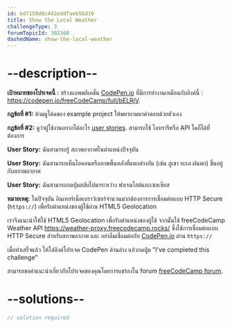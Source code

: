 ```yaml
---
id: bd7158d8c442eddfaeb5bd10
title: Show the Local Weather
challengeType: 3
forumTopicId: 302368
dashedName: show-the-local-weather
---
```


# --description--

**เป้าหมายของโปรเจคนี้ :** สร้างแอพพลิเคชั่น [CodePen.io](https://codepen.io) ที่มีการทำงานเหมือนกับลิงค์นี้ : <https://codepen.io/freeCodeCamp/full/bELRjV>.

**กฏข้อที่ #1:** ห้ามดูโค้ดของ example project ให้พยายามหาคำตอบด้วยตัวเอง

**กฏข้อที่ #2:** ดูว่าผู้ใช้งานอยากได้อะไร [user stories](https://en.wikipedia.org/wiki/User_story). สามารถใช้ ไลบรารีหรือ API ใดก็ได้ที่ต้องการ

**User Story:** ฉันสามารถรู้ สภาพอากาศในตำแหน่งปัจจุบัน

**User Story:** ฉันสามารถเห็นไอคอนหรือภาพพื้นหลังที่แตกต่างกัน (เช่น ภูเขา ทะเล ฝนตก) ขึ้นอยู่กับสภาพอากาศ

**User Story:** ฉันสามารถกดปุ่มสลับไปมาระหว่าง ฟาเรนไฮต์และเซลเซียส

**หมายเหตุ:** ในปัจจุบัน อินเทอร์เน็ตเบราว์เซอร์จำนวนมากต้องการการเชื่อมต่อแบบ HTTP Secure (`https://`) เพื่อรับตำแหน่งของผู้ใช้ผ่าน HTML5 Geolocation

 เราจึงแนะนำให้ใช้ HTML5 Geolocation เพื่อรับตำแหน่งของผู้ใช้ จากนั้นใช้ freeCodeCamp Weather API <https://weather-proxy.freecodecamp.rocks/> ซึ่งใช้การเชื่อมต่อแบบ HTTP Secure สำหรับสภาพอากาศ และ อย่าลืมเชื่อมต่อกับ [CodePen.io](https://codepen.io) ผ่าน `https://`

เมื่อทำเสร็จแล้ว ให้ใส่ลิงค์โปรเจค CodePen ด้านล่าง แล้วกดปุุ่ม "I've completed this challenge"

สามารถขอคำแนะนำเกี่ยวกับโปรเจคของคุณโดยการแชร์ลงใน forum [freeCodeCamp forum](https://forum.freecodecamp.org/c/project-feedback/409).

# --solutions--

```js
// solution required
```
